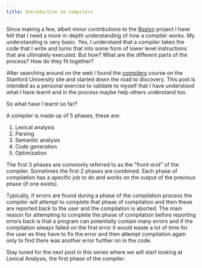 ```yaml
---
title: Introduction to compilers
---
```

Since making a few, albeit minor contributions to the [Roslyn](http://www.github.com/dotnet/roslyn) project I have felt that I need a more in-depth understanding of how a compiler works. My understanding is very basic. Yes, I understand that a compiler takes the code that I write and turns that into some form of lower level instructions that are ultimately executed. But how? What are the different parts of the process? How do they fit together? 

After searching around on the web I found the [compilers](http://lagunita.stanford.edu/courses/Engineering/Compilers/Fall2014/about) course on the Stanford University site and started down the road to discovery. This post is intended as a personal exercise to validate to myself that I have understood what I have learnt and in the process maybe help others understand too.

So what have I learnt so far? 

A compiler is made up of 5 phases, these are:
1) Lexical analysis
2) Parsing
3) Semantic analysis
4) Code generation
5) Optimization

The first 3 phases are commonly referred to as the "front-end" of the compiler. Sometimes the first 2 phases are combined. Each phase of compilation has a specific job to do and works on the output of the previous phase (if one exists). 

Typically, if errors are found during a phase of the compilation process the compiler will attempt to complete that phase of compilation and then these are reported back to the user and the compilation is aborted. The main reason for attempting to complete the phase of compilation before reporting errors back is that a program can potentially contain many errors and if the compilation always failed on the first error it would waste a lot of time for the user as they have to fix the error and then attempt compilation again only to find there was another error further on in the code.

Stay tuned for the next post in this series where we will start looking at Lexical Analysis, the first phase of the compiler.